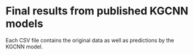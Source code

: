 # Final results from published KGCNN models
Each CSV file contains the original data as well as predictions by the KGCNN model.
